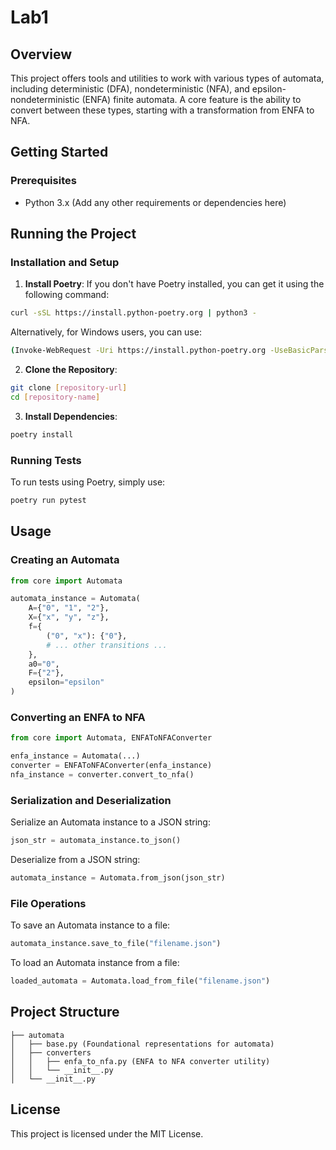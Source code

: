 # Lab1

## Overview
This project offers tools and utilities to work with various types of automata, including deterministic (DFA), 
nondeterministic (NFA), and epsilon-nondeterministic (ENFA) finite automata. A core feature is the ability to convert 
between these types, starting with a transformation from ENFA to NFA.

## Getting Started

### Prerequisites
- Python 3.x
(Add any other requirements or dependencies here)

## Running the Project

### Installation and Setup
1. **Install Poetry**: If you don't have Poetry installed, you can get it using the following command:

```bash
curl -sSL https://install.python-poetry.org | python3 -
```

Alternatively, for Windows users, you can use:

```bash
(Invoke-WebRequest -Uri https://install.python-poetry.org -UseBasicParsing).Content | python -
```

2. **Clone the Repository**:

```bash
git clone [repository-url]
cd [repository-name]
```

3. **Install Dependencies**: 

```bash
poetry install
```

### Running Tests
To run tests using Poetry, simply use:

```bash
poetry run pytest
```

## Usage

### Creating an Automata

```python
from core import Automata

automata_instance = Automata(
    A={"0", "1", "2"},
    X={"x", "y", "z"},
    f={
        ("0", "x"): {"0"},
        # ... other transitions ...
    },
    a0="0",
    F={"2"},
    epsilon="epsilon"
)
```

### Converting an ENFA to NFA

```python
from core import Automata, ENFAToNFAConverter

enfa_instance = Automata(...)
converter = ENFAToNFAConverter(enfa_instance)
nfa_instance = converter.convert_to_nfa()
```

### Serialization and Deserialization

Serialize an Automata instance to a JSON string:

```python
json_str = automata_instance.to_json()
```

Deserialize from a JSON string:

```python
automata_instance = Automata.from_json(json_str)
```

### File Operations

To save an Automata instance to a file:

```python
automata_instance.save_to_file("filename.json")
```

To load an Automata instance from a file:

```python
loaded_automata = Automata.load_from_file("filename.json")
```

## Project Structure
```
├── automata
│   ├── base.py (Foundational representations for automata)
│   ├── converters
│   │   ├── enfa_to_nfa.py (ENFA to NFA converter utility)
│   │   └── __init__.py
│   └── __init__.py
```

## License
This project is licensed under the MIT License.
